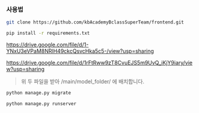 ### 사용법

```bash
git clone https://github.com/kbAcademyBclassSuperTeam/frontend.git
```



```bash
pip install -r requirements.txt
```


https://drive.google.com/file/d/1-YNxU3eVPaM8NRlH49ckcQsvcHka5c5-/view?usp=sharing

https://drive.google.com/file/d/1rFtRww9zT8CvuEJS5m9UvQ_iKjY9iary/view?usp=sharing

> 위 두 파일을 받아 /main/model_folder/ 에 배치합니다.



```bash
python manage.py migrate
```



```bash
python manage.py runserver
```

